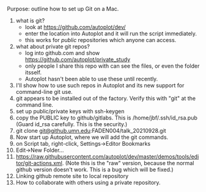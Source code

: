 Purpose: outline how to set up Git on a Mac.

1. what is git?
   - look at https://github.com/autoplot/dev/
   - enter the location into Autoplot and it will run the script immediately.
   - this works for *public* repositories which anyone can access.
2. what about private git repos?
   - log into github.com and show https://github.com/autoplot/private_study
   - only people I share this repo with can see the files, or even the folder itsself.
   - Autoplot hasn't been able to use these until recently.
4. I'll show how to use such repos in Autoplot and its new support for command-line git use.
5. git appears to be installed out of the factory.  Verify this with "git" at the command line.
6. set up public/private keys with ssh-keygen
7. copy the PUBLIC key to github/gitlabs.  This is /home/jbf/.ssh/id_rsa.pub  (Guard id_rsa carefully.  This is the security.)
8. git clone git@github.umn.edu:FADEN004/talk_20210928.git
9. Now start up Autoplot, where we will add the git commands.
10. on Script tab, right-click, Settings->Editor Bookmarks
11. Edit->New Folder...
12. https://raw.githubusercontent.com/autoplot/dev/master/demos/tools/editor/git-actions.xml. (Note this is the "raw" version, because the normal github version doesn't work.  This is a bug which will be fixed.)
13. Linking github remote site to local repository
14. How to collaborate with others using a private repository.
